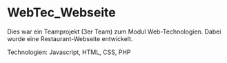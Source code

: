 # WebTec_Webseite

Dies war ein Teamprojekt (3er Team) zum Modul Web-Technologien. Dabei wurde eine Restaurant-Webseite entwickelt. 

Technologien: Javascript, HTML, CSS, PHP


